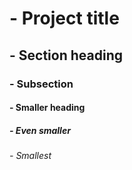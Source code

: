 # - Project title
## - Section heading
### - Subsection
#### - Smaller heading
##### - Even smaller
###### - Smallest

